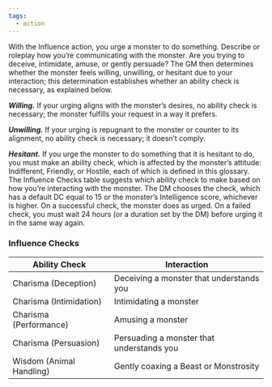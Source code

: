 ```yaml
---
tags:
  - action
---
```

With the Influence action, you urge a monster to do something. Describe or roleplay how you’re communicating with the monster. Are you trying to deceive, intimidate, amuse, or gently persuade? The GM then determines whether the monster feels willing, unwilling, or hesitant due to your interaction; this determination establishes whether an ability check is necessary, as explained below.

***Willing.*** If your urging aligns with the monster’s desires, no ability check is necessary; the monster fulfills your request in a way it prefers.

***Unwilling.*** If your urging is repugnant to the monster or counter to its alignment, no ability check is necessary; it doesn’t comply.

***Hesitant.*** If you urge the monster to do something that it is hesitant to do, you must make an ability check, which is affected by the monster’s attitude: Indifferent, Friendly, or Hostile, each of which is defined in this glossary. The Influence Checks table suggests which ability check to make based on how you’re interacting with the monster. The DM chooses the check, which has a default DC equal to 15 or the monster’s Intelligence score, whichever is higher. On a successful check, the monster does as urged. On a failed check, you must wait 24 hours (or a duration set by the DM) before urging it in the same way again.
### Influence Checks
| Ability Check            | Interaction                               |
| ------------------------ | ----------------------------------------- |
| Charisma (Deception)     | Deceiving a monster that understands you  |
| Charisma (Intimidation)  | Intimidating a monster                    |
| Charisma (Performance)   | Amusing a monster                         |
| Charisma (Persuasion)    | Persuading a monster that understands you |
| Wisdom (Animal Handling) | Gently coaxing a Beast or Monstrosity     |